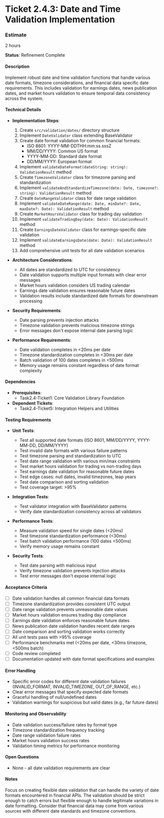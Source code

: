 # Ticket 2.4.3: Date and Time Validation Implementation

### Estimate
2 hours

**Status**: Refinement Complete

#### Description
Implement robust date and time validation functions that handle various date formats, timezone considerations, and financial data specific date requirements. This includes validation for earnings dates, news publication dates, and market hours validation to ensure temporal data consistency across the system.

#### Technical Details
- **Implementation Steps**:
  1. Create `src/validation/dates/` directory structure
  2. Implement `DateValidator` class extending BaseValidator
  3. Create date format validation for common financial formats:
     - ISO 8601: YYYY-MM-DDTHH:mm:ss.sssZ
     - MM/DD/YYYY: Common US format
     - YYYY-MM-DD: Standard date format
     - DD/MM/YYYY: European format
  4. Implement `validateDateFormat(dateString: string): ValidationResult` method
  5. Create `TimezoneValidator` class for timezone parsing and standardization
  6. Implement `validateAndStandardizeTimezone(date: Date, timezone?: string): ValidationResult` method
  7. Create `DateRangeValidator` class for date range validation
  8. Implement `validateDateRange(date: Date, minDate?: Date, maxDate?: Date): ValidationResult` method
  9. Create `MarketHoursValidator` class for trading day validation
  10. Implement `validateTradingDay(date: Date): ValidationResult` method
  11. Create `EarningsDateValidator` class for earnings-specific date validation
  12. Implement `validateEarningsDate(date: Date): ValidationResult` method
  13. Add comprehensive unit tests for all date validation scenarios

- **Architecture Considerations**:
  - All dates are standardized to UTC for consistency
  - Date validation supports multiple input formats with clear error messages
  - Market hours validation considers US trading calendar
  - Earnings date validation ensures reasonable future dates
  - Validation results include standardized date formats for downstream processing

- **Security Requirements**:
  - Date parsing prevents injection attacks
  - Timezone validation prevents malicious timezone strings
  - Error messages don't expose internal date parsing logic

- **Performance Requirements**:
  - Date validation completes in <20ms per date
  - Timezone standardization completes in <30ms per date
  - Batch validation of 100 dates completes in <500ms
  - Memory usage remains constant regardless of date format complexity

#### Dependencies
- **Prerequisites**:
  - Task2.4-Ticket1: Core Validation Library Foundation
- **Dependent Tickets**:
  - Task2.4-Ticket5: Integration Helpers and Utilities

#### Testing Requirements
- **Unit Tests**:
  - Test all supported date formats (ISO 8601, MM/DD/YYYY, YYYY-MM-DD, DD/MM/YYYY)
  - Test invalid date formats with various failure patterns
  - Test timezone parsing and standardization to UTC
  - Test date range validation with various min/max constraints
  - Test market hours validation for trading vs non-trading days
  - Test earnings date validation for reasonable future dates
  - Test edge cases: null dates, invalid timezones, leap years
  - Test date comparison and sorting validation
  - Test coverage target: >95%

- **Integration Tests**:
  - Test validator integration with BaseValidator patterns
  - Verify date standardization consistency across all validators

- **Performance Tests**:
  - Measure validation speed for single dates (<20ms)
  - Test timezone standardization performance (<30ms)
  - Test batch validation performance (100 dates <500ms)
  - Verify memory usage remains constant

- **Security Tests**:
  - Test date parsing with malicious input
  - Verify timezone validation prevents injection attacks
  - Test error messages don't expose internal logic

#### Acceptance Criteria
- [ ] Date validation handles all common financial data formats
- [ ] Timezone standardization provides consistent UTC output
- [ ] Date range validation prevents unreasonable date values
- [ ] Market hours validation ensures trading day compliance
- [ ] Earnings date validation enforces reasonable future dates
- [ ] News publication date validation handles recent date ranges
- [ ] Date comparison and sorting validation works correctly
- [ ] All unit tests pass with >95% coverage
- [ ] Performance benchmarks met (<20ms per date, <30ms timezone, <500ms batch)
- [ ] Code review completed
- [ ] Documentation updated with date format specifications and examples

#### Error Handling
- Specific error codes for different date validation failures (INVALID_FORMAT, INVALID_TIMEZONE, OUT_OF_RANGE, etc.)
- Clear error messages that specify expected date formats
- Graceful handling of null/undefined dates
- Validation warnings for suspicious but valid dates (e.g., far future dates)

#### Monitoring and Observability
- Date validation success/failure rates by format type
- Timezone standardization frequency tracking
- Date range validation failure rates
- Market hours validation success rates
- Validation timing metrics for performance monitoring

#### Open Questions
- None - all date validation requirements are clear

#### Notes
Focus on creating flexible date validation that can handle the variety of date formats encountered in financial APIs. The validation should be strict enough to catch errors but flexible enough to handle legitimate variations in date formatting. Consider that financial data may come from various sources with different date standards and timezone conventions. 